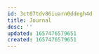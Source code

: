 ```yaml
---
id: 3ct07tdv86iuarn0ddegh4d
title: Journal
desc: ''
updated: 1657476579651
created: 1657476579651
---
```


